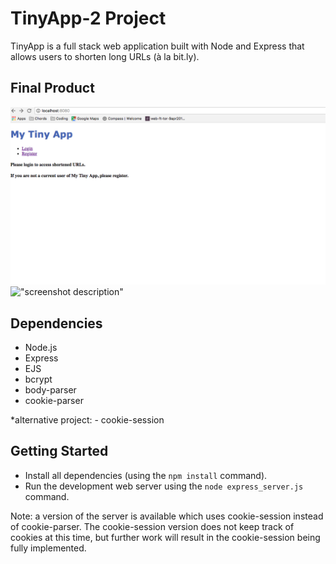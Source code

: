 # TinyApp-2 Project

TinyApp is a full stack web application built with Node and Express that allows users to shorten long URLs (à la bit.ly).

## Final Product

![Login page](https://github.com/camueljackson/TinyApp-2/blob/master/loginPage.png?raw=true)
!["screenshot description"](#)

## Dependencies

- Node.js
- Express
- EJS
- bcrypt
- body-parser
- cookie-parser

*alternative project: - cookie-session

## Getting Started

- Install all dependencies (using the `npm install` command).
- Run the development web server using the `node express_server.js` command.


Note:  a version of the server is available which uses cookie-session instead of cookie-parser. The cookie-session version does not keep track of cookies at this time, but further work will result in the cookie-session being fully implemented.
